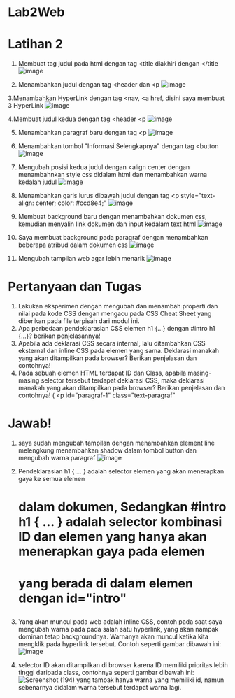 # Lab2Web
# Latihan 2
1. Membuat tag judul pada html dengan tag <title diakhiri dengan </title
![image](https://github.com/user-attachments/assets/70825bd7-cc4f-4762-b10e-328183ab9f9f)

2. Menambahkan judul dengan tag <header dan <p
![image](https://github.com/user-attachments/assets/c30f9298-a850-4592-bdbe-8f4623c6340b)

3.Menambahkan HyperLink dengan tag <nav, <a href, disini saya membuat 3 HyperLink
![image](https://github.com/user-attachments/assets/59bb2cf7-b64c-42e2-a6f5-f74054034ebe)

4.Membuat judul kedua dengan tag <header <p
![image](https://github.com/user-attachments/assets/2e945038-59bf-4881-87f7-155f7d35c1ec)

5. Menambahkan paragraf baru dengan tag <p
![image](https://github.com/user-attachments/assets/fb2b2462-dc83-4dcb-801f-287c6900b115)

6. Menambahkan tombol "Informasi Selengkapnya" dengan tag <button
![image](https://github.com/user-attachments/assets/45601b51-7991-4e43-a987-fdb9141336ec)

7. Mengubah posisi kedua judul dengan <align center dengan menambahnkan style css didalam html dan menambahkan warna kedalah judul
![image](https://github.com/user-attachments/assets/1107bd9e-d3c2-44b4-ab82-6279aaf0bfae)

8. Menambahkan garis lurus dibawah judul dengan tag <p style="text-align: center; color: #ccd8e4;"
![image](https://github.com/user-attachments/assets/a2f3edc7-576a-434b-82db-647f6a378c94)

9. Membuat background baru dengan menambahkan dokumen css, kemudian menyalin link dokumen dan input kedalam text html
   ![image](https://github.com/user-attachments/assets/f0f4f5b3-2538-4650-912a-3ec98cd71fc2)

10. Saya membuat background pada paragraf dengan menambahkan beberapa atribud dalam dokumen css
![image](https://github.com/user-attachments/assets/4eb224cf-814b-41d3-a263-2ec7c9f9d3a9)

11. Mengubah tampilan web agar lebih menarik 
![image](https://github.com/user-attachments/assets/0a33ba60-b0a5-4821-b303-dea5ca9f1931)

# Pertanyaan dan Tugas
1. Lakukan eksperimen dengan mengubah dan menambah properti dan nilai pada kode CSS
dengan mengacu pada CSS Cheat Sheet yang diberikan pada file terpisah dari modul ini.
2. Apa perbedaan pendeklarasian CSS elemen h1 {...} dengan #intro h1 {...}? berikan
penjelasannya!
3. Apabila ada deklarasi CSS secara internal, lalu ditambahkan CSS eksternal dan inline CSS pada
elemen yang sama. Deklarasi manakah yang akan ditampilkan pada browser? Berikan
penjelasan dan contohnya!
4. Pada sebuah elemen HTML terdapat ID dan Class, apabila masing-masing selector tersebut
terdapat deklarasi CSS, maka deklarasi manakah yang akan ditampilkan pada browser?
Berikan penjelasan dan contohnya! ( <p id="paragraf-1" class="text-paragraf"

# Jawab!
1. saya sudah mengubah tampilan dengan menambahkan element line melengkung menambahkan shadow dalam tombol button dan mengubah warna paragraf
![image](https://github.com/user-attachments/assets/bf8f8058-bcff-4745-b62c-0c9ba96f8f8c)

2. Pendeklarasian h1 { ... } adalah selector elemen yang akan menerapkan gaya ke semua elemen <h1> dalam dokumen,
Sedangkan #intro h1 { ... } adalah selector kombinasi ID dan elemen yang hanya akan menerapkan gaya pada elemen <h1> yang berada di dalam elemen dengan id="intro"

3. Yang akan muncul pada web adalah inline CSS, contoh pada saat saya mengubah warna pada pada salah satu hyperlink, yang akan nampak dominan tetap backgroundnya. Warnanya akan muncul ketika kita mengklik pada hyperlink tersebut. Contoh seperti gambar dibawah ini:
![image](https://github.com/user-attachments/assets/a3679214-ed42-46fb-9068-b4477de7a486)

4. selector ID akan ditampilkan di browser karena ID memiliki prioritas lebih tinggi daripada class, contohnya seperti gambar dibawah ini:
![Screenshot (194)](https://github.com/user-attachments/assets/7ed3785d-1af6-4bb9-b879-0573386cf98f)
yang tampak hanya warna yang memiliki id, namun sebenarnya didalam warna tersebut terdapat warna lagi.

  




